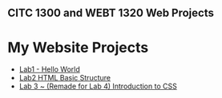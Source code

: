 ## CITC 1300 and WEBT 1320 Web Projects

<h1>My Website Projects</h1>

<ul>
    <li><a href="Lab 1/index.html" target="_blank">Lab1 - Hello World</a></li>
    <li><a href="Lab 2/index.html" target="_blank">Lab2 HTML Basic Structure</li>
    <li><a href="Lab 3/index.html, xpac.html" target="_blank">Lab 3 ~ (Remade for Lab 4) Introduction to CSS</li>

</ul>



